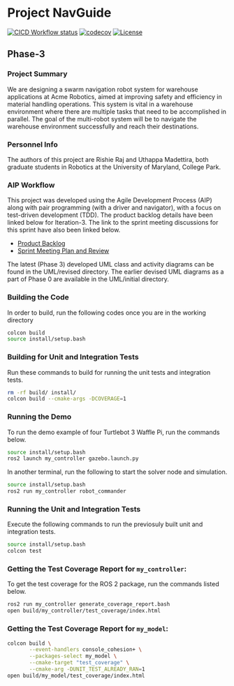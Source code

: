 # Project NavGuide

[![CICD Workflow status](https://github.com/Uthappa13/nav_guide_project/actions/workflows/test.yml/badge.svg)](https://github.com/Uthappa13/nav_guide_project/actions/workflows/test.yml) [![codecov](https://codecov.io/gh/Uthappa13/nav_guide_project/branch/main/graph/badge.svg)](https://codecov.io/gh/Uthappa13/nav_guide_project) [![License](https://img.shields.io/badge/license-MIT-blue.svg)](LICENSE)

## Phase-3
### Project Summary
We are designing a swarm navigation robot system for warehouse applications at Acme Robotics, aimed at improving safety and efficiency in material handling operations. This system is vital in a warehouse environment where there are multiple tasks that need to be accomplished in parallel. The goal of the multi-robot system will be to navigate the warehouse environment successfully and reach their destinations.

### Personnel Info
The authors of this project are Rishie Raj and Uthappa Madettira, both graduate students in Robotics at the University of Maryland, College Park.

### AIP Workflow
This project was developed using the Agile Development Process (AIP) along with pair programming (with a driver and navigator), with a focus on test-driven development (TDD). The product backlog details have been linked below for Iteration-3. The link to the sprint meeting discussions for this sprint have also been linked below.

 - [Product Backlog](https://docs.google.com/spreadsheets/d/1E_nRD0vp5bYWbiwfghffEHXf7bQaf3OA0RdkEj6O_uE/edit?usp=drive_link)
 - [Sprint Meeting Plan and Review](https://drive.google.com/file/d/1K6vTpOrr-nsGCVGlvDfw2RAoYpGxLTmL/view?usp=sharing)

The latest (Phase 3) developed UML class and activity diagrams can be found in the UML/revised directory. The earlier devised UML diagrams as a part of Phase 0 are available in the UML/initial directory.

### Building the Code

In order to build, run the following codes once you are in the working directory
```bash
colcon build 
source install/setup.bash
```

### Building for Unit and Integration Tests

Run these commands to build for running the unit tests and integration tests.
```bash
rm -rf build/ install/
colcon build --cmake-args -DCOVERAGE=1 
```

### Running the Demo

To run the demo example of four Turtlebot 3 Waffle Pi, run the commands below.
```bash
source install/setup.bash
ros2 launch my_controller gazebo.launch.py 
```
In another terminal, run the following to start the solver node and simulation.
```bash
source install/setup.bash
ros2 run my_controller robot_commander
```


### Running the Unit and Integration Tests

Execute the following commands to run the previosuly built unit and integration tests.
```bash
source install/setup.bash
colcon test
```


### Getting the Test Coverage Report for `my_controller`:

To get the test coverage for the ROS 2 package, run the commands listed below.
``` bash
ros2 run my_controller generate_coverage_report.bash
open build/my_controller/test_coverage/index.html
```

### Getting the Test Coverage Report for `my_model`:

``` bash
colcon build \
       --event-handlers console_cohesion+ \
       --packages-select my_model \
       --cmake-target "test_coverage" \
       --cmake-arg -DUNIT_TEST_ALREADY_RAN=1
open build/my_model/test_coverage/index.html